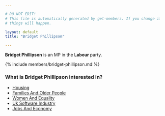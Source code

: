 ```yaml
---

# DO NOT EDIT!
# This file is automatically generated by get-members. If you change it, bad
# things will happen.

layout: default
title: "Bridget Phillipson"

---
```


**Bridget Phillipson** is an MP in the **Labour** party.

{% include members/bridget-phillipson.md %}

### What is Bridget Phillipson interested in?


* [Housing](/interests/housing.html)
* [Families And Older People](/interests/families-and-older-people.html)
* [Women And Equality](/interests/women-and-equality.html)
* [Uk Software Industry](/interests/uk-software-industry.html)
* [Jobs And Economy](/interests/jobs-and-economy.html)
